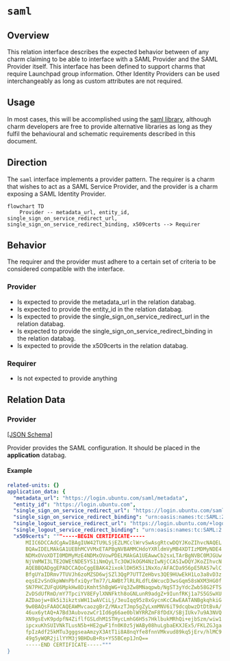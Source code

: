 # `saml`

## Overview

This relation interface describes the expected behavior between of any charm claiming to be able to interface with a SAML Provider and the SAML Provider itself. This interface has been defined to support charms that require Launchpad group information. Other Identity Providers can be used interchangeably as long as custom attributes are not required.

## Usage

In most cases, this will be accomplished using the [saml library](https://github.com/canonical/saml-integrator-operator/blob/main/lib/charms/saml_integrator/v0/saml.py), although charm developers are free to provide alternative libraries as long as they fulfil the behavioural and schematic requirements described in this document.

## Direction

The `saml` interface implements a provider pattern.
The requirer is a charm that wishes to act as a SAML Service Provider, and the provider is a charm exposing a SAML Identity Provider.

```mermaid
flowchart TD
    Provider -- metadata_url, entity_id, single_sign_on_service_redirect_url, single_sign_on_service_redirect_binding, x509certs --> Requirer
```

## Behavior

The requirer and the provider must adhere to a certain set of criteria to be considered compatible with the interface.

### Provider

- Is expected to provide the metadata_url in the relation databag.
- Is expected to provide the entity_id in the relation databag.
- Is expected to provide the single_sign_on_service_redirect_url in the relation databag.
- Is expected to provide the single_sign_on_service_redirect_binding in the relation databag.
- Is expected to provide the x509certs in the relation databag.

### Requirer

- Is not expected to provide anything

## Relation Data

### Provider

[\[JSON Schema\]](./schemas/provider.json)

Provider provides the SAML configuration. It should be placed in the **application** databag.

#### Example

```yaml
related-units: {}
application_data: {
  "metadata_url": "https://login.ubuntu.com/saml/metadata",
  "entity_id": "https://login.ubuntu.com",
  "single_sign_on_service_redirect_url": "https://login.ubuntu.com/saml/",
  "single_sign_on_service_redirect_binding": "urn:oasis:names:tc:SAML:2.0:bindings:HTTP-Redirect",
  "single_logout_service_redirect_url": "https://login.ubuntu.com/+logout",
  "single_logout_service_redirect_binding": "urn:oasis:names:tc:SAML:2.0:bindings:HTTP-Redirect",
  "x509certs": """-----BEGIN CERTIFICATE-----
      MIIC6DCCAdCgAwIBAgIUW42TU9LSjEZLMCclWrvSwAsgRtcwDQYJKoZIhvcNAQEL
      BQAwIDELMAkGA1UEBhMCVVMxETAPBgNVBAMMCHdoYXRldmVyMB4XDTIzMDMyNDE4
      NDMxOVoXDTI0MDMyMzE4NDMxOVowPDELMAkGA1UEAwwCb2sxLTArBgNVBC0MJGUw
      NjVmMWI3LTE2OWEtNDE5YS1iNmQyLTc3OWJkOGM4NzIwNjCCASIwDQYJKoZIhvcN
      AQEBBQADggEPADCCAQoCggEBAK42ixoklDH5K5i1NxXo/AFACDa956pE5RA57wlC
      BfgUYaIDRmv7TUVJh6zoMZSD6wjSZl3QgP7UTTZeHbvs3QE9HUwEkH1Lo3a8vD3z
      eqsE2vSnOkpWWnPbfxiQyrTm77/LAWBt7lRLRLdfL6WcucD3wsGqm58sWXM3HG0f
      SN7PHCZUFqU6MpkHw8DiKmht5hBgWG+Vq3Zw8MNaqpwb/NgST3yYdcZwb58G2FTS
      ZvDSdUfRmD/mY7TpciYV8EFylXNNFkth8oGNLunR9adgZ+9IunfRKj1a7S5GSwXU
      AZDaojw+8k5i3ikztsWH11wAVCiLj/3euIqq95z8xGycnKcCAwEAATANBgkqhkiG
      9w0BAQsFAAOCAQEAWMvcaozgBrZ/MAxzTJmp5gZyLxmMNV6iT9dcqbwzDtDtBvA/
      46ux6ytAQ+A7Bd3AubvozwCr1Id6g66ae0blWYRRZmF8fDdX/SBjIUkv7u9A3NVQ
      XN9gsEvK9pdpfN4ZiflfGSLdhM1STHycLmhG6H5s7HklbukMRhQi+ejbSzm/wiw1
      ipcxuKhSUIVNkTLusN5b+HE2gwF1fn0K0z5jWABy08huLgbaEKXJEx5/FKLZGJga
      fpIzAdf25kMTu3gggseaAmzyX3AtT1i8A8nqYfe8fnnVMkvud89kq5jErv/hlMC9
      49g5yWQR2jilYYM3j9BHDuB+Rs+YS5BCep1JnQ==
      -----END CERTIFICATE-----"""
}
```
